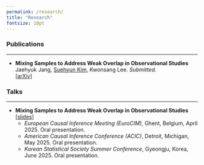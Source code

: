 ```yaml
---
permalink: /research/
title: "Research"
fontsize: 10pt
---
```


### Publications
---

- **Mixing Samples to Address Weak Overlap in Observational Studies** <br>
    Jaehyuk Jang, <u>Suehyun Kim</u>, Kwonsang Lee. *Submitted.* <br>
    [\[arXiv\]](https://arxiv.org/abs/2411.10801v3)


### Talks
---

- **Mixing Samples to Address Weak Overlap in Observational Studies** [[slides]](/assets/attachments/slides_overlap.pdf)
    - *European Causal Inference Meeting (EuroCIM)*, Ghent, Belgium, April 2025. Oral presentation.
    - *American Causal Inference Conference (ACIC)*, Detroit, Michigan, May 2025. Oral presentation.
    - *Korean Statistical Society Summer Conference*, Gyeongju, Korea, June 2025. Oral presentation.
